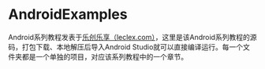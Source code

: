 # AndroidExamples
Android系列教程发表于[乐创乐享（leclex.com）](http://www.leclex.com)，这里是该Android系列教程的源码，打包下载、本地解压后导入Android Studio就可以直接编译运行。每一个文件夹都是一个单独的项目，对应该系列教程中的一个章节。
